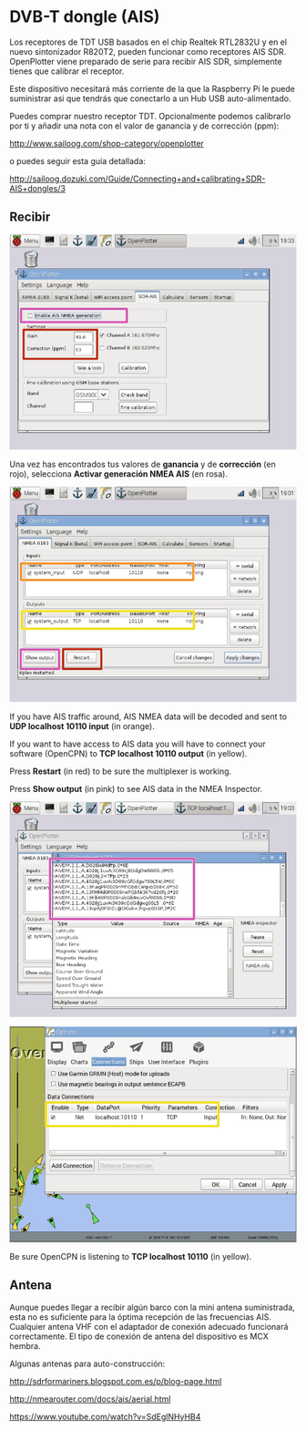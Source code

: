 # DVB-T dongle (AIS)

Los receptores de TDT USB basados en el chip Realtek RTL2832U y en el nuevo sintonizador R820T2, pueden funcionar como receptores AIS SDR. OpenPlotter viene preparado de serie para recibir AIS SDR, simplemente tienes que calibrar el receptor.

Este dispositivo necesitará más corriente de la que la Raspberry Pi le puede suministrar asi que tendrás que conectarlo a un Hub USB auto-alimentado.

Puedes comprar nuestro receptor TDT. Opcionalmente podemos calibrarlo por ti y añadir una nota con el valor de ganancia y de corrección (ppm):

http://www.sailoog.com/shop-category/openplotter

o puedes seguir esta guía detallada:

http://sailoog.dozuki.com/Guide/Connecting+and+calibrating+SDR-AIS+dongles/3

## Recibir
![](sdr_ais1.jpeg)

Una vez has encontrados tus valores de **ganancia** y de **corrección** (en rojo), selecciona **Activar generación NMEA AIS** (en rosa).

![](sdr_ais2.jpeg)

If you have AIS traffic around, AIS NMEA data will be decoded and sent to **UDP localhost 10110 input** (in orange).

If you want to have access to AIS data you will have to connect your software (OpenCPN) to **TCP localhost 10110 output** (in yellow).

Press **Restart** (in red) to be sure the multiplexer is working.

Press **Show output** (in pink) to see AIS data in the NMEA Inspector.

![](sdr_ais3.jpeg)

![](sdr_ais4.jpeg)

Be sure OpenCPN is listening to **TCP localhost 10110** (in yellow).

## Antena

Aunque puedes llegar a recibir algún barco con la mini antena suministrada, esta no es suficiente para la óptima recepción de las frecuencias AIS. Cualquier antena VHF con el adaptador de conexión adecuado funcionará correctamente. El tipo de conexión de antena del dispositivo es MCX hembra.

Algunas antenas para auto-construcción:

http://sdrformariners.blogspot.com.es/p/blog-page.html

http://nmearouter.com/docs/ais/aerial.html

https://www.youtube.com/watch?v=SdEglNHyHB4